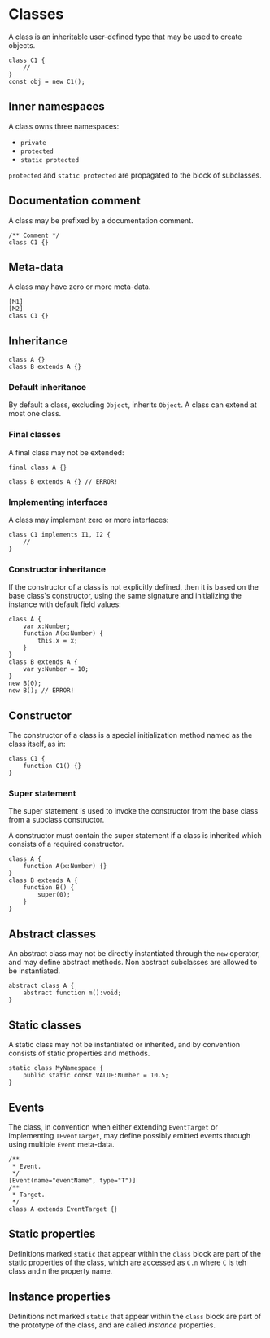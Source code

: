 # Classes

A class is an inheritable user-defined type that may be used to create objects.

```
class C1 {
    //
}
const obj = new C1();
```

## Inner namespaces

A class owns three namespaces:

- `private`
- `protected`
- `static protected`

`protected` and `static protected` are propagated to the block of subclasses.

## Documentation comment

A class may be prefixed by a documentation comment.

```
/** Comment */
class C1 {}
```

## Meta-data

A class may have zero or more meta-data.

```
[M1]
[M2]
class C1 {}
```

## Inheritance

```
class A {}
class B extends A {}
```

### Default inheritance

By default a class, excluding `Object`, inherits `Object`. A class can extend at most one class.

### Final classes

A final class may not be extended:

```
final class A {}

class B extends A {} // ERROR!
```

### Implementing interfaces

A class may implement zero or more interfaces:

```
class C1 implements I1, I2 {
    //
}
```

### Constructor inheritance

If the constructor of a class is not explicitly defined, then it is based on the base class's constructor, using the same signature and initializing the instance with default field values:

```
class A {
    var x:Number;
    function A(x:Number) {
        this.x = x;
    }
}
class B extends A {
    var y:Number = 10;
}
new B(0);
new B(); // ERROR!
```

## Constructor

The constructor of a class is a special initialization method named as the class itself, as in:

```
class C1 {
    function C1() {}
}
```

### Super statement

The super statement is used to invoke the constructor from the base class from a subclass constructor.

A constructor must contain the super statement if a class is inherited which consists of a required constructor.

```
class A {
    function A(x:Number) {}
}
class B extends A {
    function B() {
        super(0);
    }
}
```

## Abstract classes

An abstract class may not be directly instantiated through the `new` operator, and may define abstract methods. Non abstract subclasses are allowed to be instantiated.

```
abstract class A {
    abstract function m():void;
}
```

## Static classes

A static class may not be instantiated or inherited, and by convention consists of static properties and methods.

```
static class MyNamespace {
    public static const VALUE:Number = 10.5;
}
```

## Events

The class, in convention when either extending `EventTarget` or implementing `IEventTarget`, may define possibly emitted events through using multiple `Event` meta-data.

```
/**
 * Event.
 */
[Event(name="eventName", type="T")]
/**
 * Target.
 */
class A extends EventTarget {}
```

## Static properties

Definitions marked `static` that appear within the `class` block are part of the static properties of the class, which are accessed as `C.n` where `C` is teh class and `n` the property name.

## Instance properties

Definitions not marked `static` that appear within the `class` block are part of the prototype of the class, and are called *instance* properties.